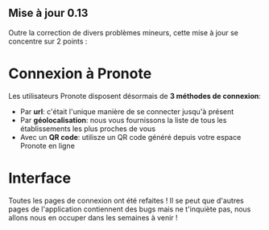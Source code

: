## Mise à jour 0.13

Outre la correction de divers problèmes mineurs, cette mise à jour se concentre sur 2 points :

# Connexion à Pronote

Les utilisateurs Pronote disposent désormais de **3 méthodes de connexion**:

- Par **url**: c'était l'unique manière de se connecter jusqu'à présent
- Par **géolocalisation**: nous vous fournissons la liste de tous les établissements les plus proches de vous
- Avec un **QR code**: utilisze un QR code généré depuis votre espace Pronote en ligne

# Interface

Toutes les pages de connexion ont été refaites ! Il se peut que d'autres pages de l'application contiennent des bugs mais ne t'inquiète pas, nous allons nous en occuper dans les semaines à venir !
